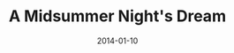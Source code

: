 ---
subheader: presented by UT/TAPS and The Dean's Men
description: "<p>written by <strong>William Shakespeare</strong><br/>\ndirected by\
  \ <strong>Zev Hurwich</strong></p><p>Zev Hurwich, the founder of UChicago's only\
  \ Commedia dell'arte troupe, directs <em>A Midsummer Night's Dream</em>. His production\
  \ promises more joy and more fun for all the Athenians: the lovesick lovers, mixed-up\
  \ mechanics, and fantastical faeries. What happens in the forest definitely won't\
  \ stay there. Let the Dean's Men cure your winter blues with a dose of summer magic.</p><p><strong>Brandon\
  \ Callender</strong> (Theseus/Mustardseed) is a second-year computer science major\
  \ in the College. He has previously appeared in <em>Excerpt from Richard III</em>\
  \ (Richard III), <em>Hotel Nepenthe</em> (Actor 4/Ensemble), <a href=\"/shows/hedda-gabler\"\
  ><em>Hedda Gabler</em></a> (Judge Brack), and several New Work Week shows. For Eric\
  \ Phillips.</p><p><strong>Eloise Hyman</strong> (Hippolyta/Peaseblossom) is a first-year\
  \ in the College. This is her first Dean's Men production, but last quarter she\
  \ was in the workshop <a href=\"/shows/weekend-workshops-fa-0\"><em>Barely There</em></a>\
  \ and is also part of Commedia dell'arte.</p><p><strong>James Ekstrom</strong> (Oberon)\
  \ is a fourth-year Political Science major currently studying running a fancy experiment\
  \ on political humor. This is his eighth show with the Dean's Men, whose Board he\
  \ proudly serves on as Coordinator of Outreach and Events. Previous roles have included\
  \ Touchstone (<a href=\"/shows/you-it\"><em>As You Like It</em></a>), Shylock (<em>Merchant\
  \ of Venice</em>), and Assistant Lighting Designer (<em>Hamlet</em>).</p><p><strong>Magdalen\
  \ Vaughn</strong> (Titania) is an International Studies major graduating in June.\
  \ She has previously appeared in <em>Twelfth Night</em> (Maria) and <em>The Merchant\
  \ of Venice</em> (Portia). She thanks the Deans Men.</p><p><strong>Cameron Vanderwerf</strong>\
  \ (Lysander) is a second-year English major in the College. Previous UT roles include\
  \ Billy in <em>The Real Thing </em>and Launcelot in <em>The Merchant of Venice</em>.\
  \ Cameron is also the current artistic director of UChicago Commedia.</p> <p><strong>Michaela\
  \ Voit</strong> (Helena) is a first-year in the College. She plans to major in English\
  \ and, last quarter, appeared in the Dean's Men production of <em>As You Like It</em>\
  \ (Celia).</p><p><strong>Arielle Von Hippel</strong> (Hermia) is a fourth-year majoring\
  \ in Psychology and Comparative Human Development. This is Arielle's third Dean's\
  \ Men show in a row, having previously been seen as Nerissa in <em>The Merchant\
  \ of Venice</em> and Audrey in <em>As You Like It</em>. Arielle's other UT credits\
  \ include Nurse Monika in <em>The Physicists</em>, Popova in <em>The Bear</em>,\
  \ Alais in <em>The Lion in Winter</em>, Charlotte in <em>The Real Thing</em>, and\
  \ Actor 2 in <em>Hotel Nepenthe</em>.</p><p><strong>Joey Whitaker</strong> (Demetrius)\
  \ is a second-year English major in the College. He has previously worked on UT/Dean's\
  \ Men productions of <em>Henry VI</em> (Edward), <em>The Merchant of Venice</em>\
  \ (Gratiano), and <a href=\"/shows/you-it\"><em>As You Like It</em></a> (Assistant\
  \ Set). He also appeared in the CES production of <em>'Tis Pity She's a Whore</em>\
  \ (Giovanni).</p><p><strong>Simon Jacobs</strong> (Egeus/Cobweb) is a fourth-year\
  \ Computer Science major in the College.</p> <p><strong>David Lovejoy</strong> (Puck)\
  \ is a first-year in the College. His previous experience in UT includes playing\
  \ First Lord in <a href=\"/shows/you-it\"><em>As You Like It</em></a>.</p><p><strong>James\
  \ Brooks</strong> (Quince) is a fourth-year English/TAPS major in the College. He\
  \ has previously acted with University Theater in <a href=\"/shows/weekend-workshops-fa-0\"\
  ><em>Smitten</em></a> (Peter), <em>The Doctor and Ariel in the Tempest</em> (The\
  \ Doctor/Prospero), and <em>The Gribsby Scene from the Importance of Being Earnest</em>\
  \ (Gribsby). He has also acted with the Classical Entertainment Society in <em>The\
  \ Clouds</em> (Socrates), <em>Blood Weddin'</em> (Pa/Moon), <em>Tiresias</em> (Tiresias),\
  \ and <em>Beowulf</em> (Hrothgar).</p><p><strong>Gwendolyn Wiegold </strong>(Bottom)\
  \ is a second-year TAPS major in the College. Previous UT credits include directing\
  \ last quarter's Dean's Men production of <a href=\"/shows/you-it\"><em>As You Like\
  \ It</em></a>, acting in <em>Two Gentlemen of Verona</em> and <em>First Love</em>,\
  \ and assistant stage managing <em>Henry VI</em>. Congrats to the cast and crew\
  \ and many thanks.</p><p><strong>Gus Mosse</strong> (Snout) is a second-year English\
  \ major in the college. He has previously appeared with the Dean's Men in <a href=\"\
  /shows/you-it\"><em>As You Like It</em></a> (Orlando), <em>Henry VI</em> (Henry\
  \ VI), and <em>The Two Gentlemen of Verona </em>(Valentine).</p><p><strong>Zev Hurwich</strong>\
  \ (Director) is a fourth-year undergraduate majoing in Italian and TAPS. He founded\
  \ and directed the first year of UChicago's first Commedia dell'Arte ensemble, Attori\
  \ Senza Paura. He also has taken part in many UT shows. He directed <em>Graceland</em>,\
  \ a devised workshop in the Winter of 2012. He also acted in <em>reWILDing Genius</em>\
  \ (Ged), <a href=\"/shows/you-it\"><em>As You Like It</em></a> (Adam), and <em>The\
  \ Physicists</em> (Newton), assisted set design on <em>Crime and Punishment</em>\
  \ and designed the set of <em>Break</em>.</p> <p><strong>Samantha Stambuk</strong>\
  \ (Stage Manager) is a fourth-year student in the College and looks forward to graduating\
  \ with a degree in Theater and Performance Studies this spring. Previous credits\
  \ include <em>Philip Glass Buys a Loaf of Bread</em>, <em>Oedipus</em> and <em>Blood\
  \ Weddin\u2019</em>. This production marks the last in her U of C stage-managing\
  \ career; she extends her utmost gratitude to <em>Midsummer</em>\u2019s cast and\
  \ crew for never failing to brighten her day come rehearsal and for leaving her\
  \ with fond memories of her experience in theater here in Hyde Park.</p><p><strong>Kevin\
  \ Freese</strong> (Lighting Designer) is a second-year Math and Computer Science\
  \ major. Previous UT credits include <em>The Credeaux Canvas</em>, <a href=\"/shows/hamletmachine\"\
  ><em>The Hamletmachine</em></a>, and <em>The Drowsy Chaperone</em>. This is his\
  \ first show as a designer.</p><p><strong>Ty Easley</strong> (Sound Designer) is\
  \ a second-year Math and Physics major in the College, and he's very excited to\
  \ design for the first time. He has appeared in numerous (numerous is another word\
  \ for 5) performances with UChicago's only Commedia dell-Arte troupe, Attori Senza\
  \ Paura, as Pedrolino, and he was also fortunate enough to play piano in Fall 2013's\
  \ <a href=\"/shows/weekend-workshops-fa-0\">Weekend of Workshops</a>.</p><p><strong>Maria\
  \ Decker </strong>(Props Designer) is a third-year Math major in the college.\_\
  \ This is her seventh UT show and her first time working props.</p><p><strong>Jamie\
  \ Mermelstein</strong> (Production Manager) is a fourth-year English and TAPS major\
  \ in the college. After four years of stage managing, production managing, directing\
  \ and designing with UT she's proud and humbled to call this wonderful show her\
  \ last.</p><p><strong>Michael Roy</strong> (Master Electrician) is a second-year\
  \ Chemistry major. He has previously worked as the assistant lighting designer for\
  \ <a href=\"/shows/grey-gardens\"><em>Grey Gardens</em></a>, as well as serving\
  \ as an electrician on several UT productions.</p><p><strong>Jonathan Sorce</strong>\
  \ (Assistant Director) is a first-year Physics major in the College. He has previously\
  \ appeared in <a href=\"/shows/you-it\"><em>As You Like It</em></a> (Corin).</p><p><strong>Dido\
  \ Tzortzi</strong> (Assistant Costume Designer) is an Undecided first-year in the\
  \ College. She has previously assisted directed <a href=\"/shows/you-it\"><em>As\
  \ You Like It</em></a> for last quarter.</p><p><strong>Nathaniel Rossum</strong>\
  \ (Assistant Stage Manager) is a third-year Political Science and History double-major\
  \ in the College. He has previously appeared in the spring 2013 Weekend of Workshops\
  \ in <em>Hello Out There</em>.</p><p><strong>Shubhra Murarka </strong>(Assistant\
  \ Props Designer) is a second-year in the College and might be an English major\
  \ with a Physics minor. This is her first UT show.</p>"
slug: midsummer-nights-dream
title: A Midsummer Night's Dream
layout: show-info
quarter: winter
year: 2014
season: 2013-2014 Shows
date: 2014-01-10

---